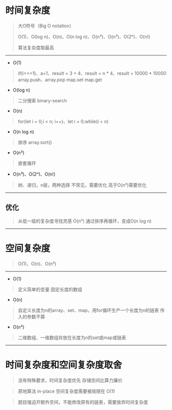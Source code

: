 # 时间复杂度

> 大O符号（Big O notation）
> 
> O(1)、O(log n)、O(n)、O(n log n)、O(n²)、O(n³)、O(2ⁿ)、O(n!)
>
>算法复杂度取最高

***
* O(1)
> if(i===1)、a=1、result = 3 + 4、result = n * 4、result = 10000 * 10000
> array.push、array.pop  map.set map.get

* O(log n)
>二分搜索 binary-search

* O(n)
>for(let i = 0;i < n; i++)、let i = 0;while(i < n)

* O(n log n)
>排序 array.sort()

* O(n²)
>嵌套循环

* O(n³)、O(2ⁿ)、O(n!)
>树、递归，n层，两种选择
>不常见，需要优化
>高于O(n³)需要优化

***

## 优化
> 从低一级的复杂度寻找灵感
> O(n²) 通过排序再循环，变成O(n log n)

***

# 空间复杂度

> O(1)、O(n)、O(n²)

***

* O(1) 
> 定义简单的变量
> 固定长度的数组

* O(n)
>自定义长度为n的array、set、map，用for循环生产一个长度为n的链表
>传入的参数不算

* O(n²)
>二维数组、一维数组存放在长度为n的set或map或链表

***

# 时间复杂度和空间复杂度取舍

>没有特殊要求，时间复杂度优先
>存储空间比算力廉价

>原地算法 in-place 空间复杂度需要被局限在 O(1) 

>题目强迫开额外空间，不能修改原有的链表，需要放弃时间复杂度
